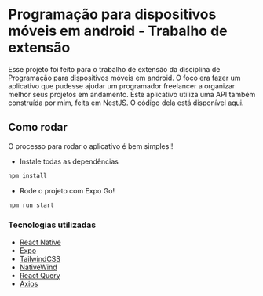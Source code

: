 # Programação para dispositivos móveis em android - Trabalho de extensão

Esse projeto foi feito para o trabalho de extensão da disciplina de Programação para dispositivos móveis em android. O foco era fazer um aplicativo que pudesse ajudar um programador freelancer a organizar melhor seus projetos em andamento. Este aplicativo utiliza uma API também construída por mim, feita em NestJS. O código dela está disponível [aqui](https://github.com/Azzyew/projects-api).

## Como rodar

O processo para rodar o aplicativo é bem simples!!

- Instale todas as dependências

```bash
npm install
```

- Rode o projeto com Expo Go!

```bash
npm run start
```

### Tecnologias utilizadas

- [React Native](https://reactnative.dev)
- [Expo](https://expo.dev)
- [TailwindCSS](https://tailwindcss.com)
- [NativeWind](https://www.nativewind.dev)
- [React Query](https://tanstack.com/query/v5)
- [Axios](https://axios-http.com/docs/intro)
